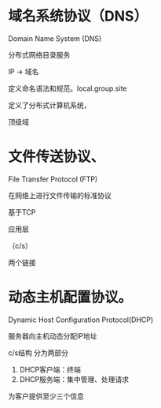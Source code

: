 # 域名系统协议（DNS）

Domain Name System (DNS)

分布式网络目录服务

IP -> 域名

定义命名语法和规范。local.group.site

定义了分布式计算机系统， 

顶级域



# 文件传送协议、

File Transfer Protocol (FTP)

在网络上进行文件传输的标准协议

基于TCP

应用层

（c/s）

两个链接



# 动态主机配置协议。

Dynamic Host Configuration Protocol(DHCP)

服务器向主机动态分配IP地址

c/s结构 分为两部分

1. DHCP客户端：终端
2. DHCP服务端：集中管理、处理请求

为客户提供至少三个信息

